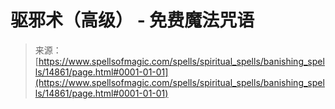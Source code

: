 <!--yml

category: 未分类

date: 2024-06-12 18:53:57

-->

# 驱邪术（高级） - 免费魔法咒语

> 来源：[https://www.spellsofmagic.com/spells/spiritual_spells/banishing_spells/14861/page.html#0001-01-01](https://www.spellsofmagic.com/spells/spiritual_spells/banishing_spells/14861/page.html#0001-01-01)
